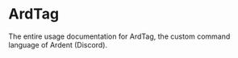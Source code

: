 # ArdTag
The entire usage documentation for ArdTag, the custom command language of Ardent (Discord).
